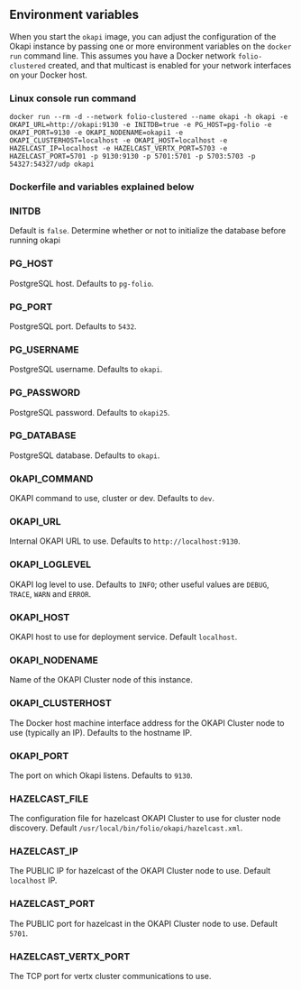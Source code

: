 ## Environment variables

When you start the `okapi` image, you can adjust the configuration of the Okapi instance by passing one or more environment variables on the `docker run` command line. This assumes you have a Docker network `folio-clustered` created, and that multicast is enabled for your network interfaces on your Docker host.


### Linux console run command ###


`docker run --rm -d --network folio-clustered --name okapi -h okapi -e OKAPI_URL=http://okapi:9130 -e INITDB=true -e PG_HOST=pg-folio -e OKAPI_PORT=9130 -e OKAPI_NODENAME=okapi1 -e OKAPI_CLUSTERHOST=localhost -e OKAPI_HOST=localhost -e HAZELCAST_IP=localhost -e HAZELCAST_VERTX_PORT=5703 -e HAZELCAST_PORT=5701 -p 9130:9130 -p 5701:5701 -p 5703:5703 -p 54327:54327/udp okapi`


### Dockerfile and variables explained below ###


### INITDB

Default is `false`.  Determine whether or not to initialize the database before running okapi

### PG_HOST

PostgreSQL host. Defaults to `pg-folio`.

### PG_PORT

PostgreSQL port. Defaults to `5432`.

### PG_USERNAME

PostgreSQL username. Defaults to `okapi`.

### PG_PASSWORD

PostgreSQL password. Defaults to `okapi25`.

### PG_DATABASE

PostgreSQL database. Defaults to `okapi`.

### OkAPI_COMMAND

OKAPI command to use, cluster or dev. Defaults to `dev`.

### OKAPI_URL

Internal OKAPI URL to use. Defaults to `http://localhost:9130`.

### OKAPI_LOGLEVEL

OKAPI log level to use. Defaults to `INFO`; other useful values are `DEBUG`, `TRACE`, `WARN` and `ERROR`.

### OKAPI_HOST

OKAPI host to use for deployment service.  Default `localhost`.

### OKAPI_NODENAME

Name of the OKAPI Cluster node of this instance.

### OKAPI_CLUSTERHOST

The Docker host machine interface address for the OKAPI Cluster node to use (typically an IP). Defaults to the hostname IP.

### OKAPI_PORT

The port on which Okapi listens. Defaults to `9130`.

### HAZELCAST_FILE

The configuration file for hazelcast OKAPI Cluster to use for cluster node discovery. Default `/usr/local/bin/folio/okapi/hazelcast.xml`.

### HAZELCAST_IP

The PUBLIC IP for hazelcast of the OKAPI Cluster node to use. Default `localhost` IP.

### HAZELCAST_PORT

The PUBLIC port for hazelcast in the OKAPI Cluster node to use. Default `5701`.

### HAZELCAST_VERTX_PORT

The TCP port for vertx cluster communications to use.
